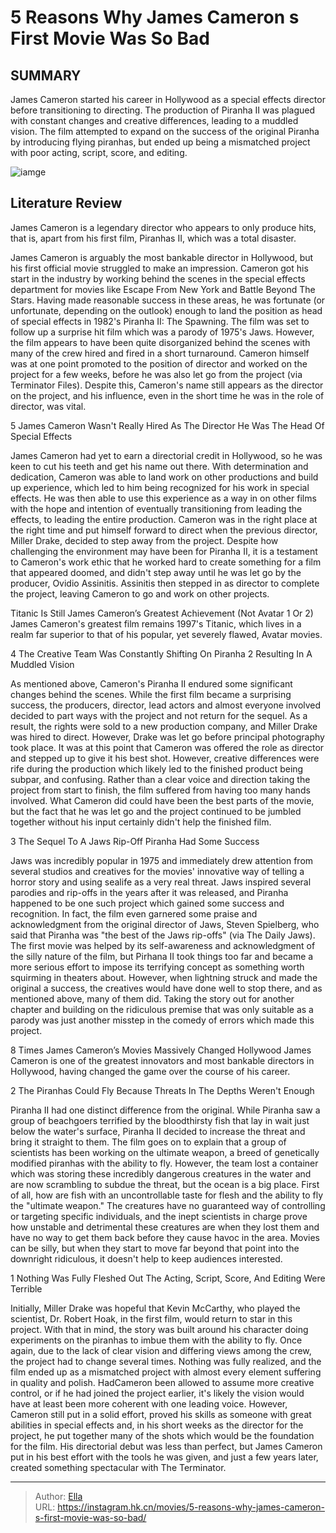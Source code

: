 # 5 Reasons Why James Cameron s First Movie Was So Bad


## SUMMARY 


 James Cameron started his career in Hollywood as a special effects director before transitioning to directing. 
 The production of Piranha II was plagued with constant changes and creative differences, leading to a muddled vision. 
 The film attempted to expand on the success of the original Piranha by introducing flying piranhas, but ended up being a mismatched project with poor acting, script, score, and editing. 

![iamge](https://static1.srcdn.com/wordpress/wp-content/uploads/2024/01/james_cameron.jpg)

## Literature Review

James Cameron is a legendary director who appears to only produce hits, that is, apart from his first film, Piranhas II, which was a total disaster.




James Cameron is arguably the most bankable director in Hollywood, but his first official movie struggled to make an impression. Cameron got his start in the industry by working behind the scenes in the special effects department for movies like Escape From New York and Battle Beyond The Stars. Having made reasonable success in these areas, he was fortunate (or unfortunate, depending on the outlook) enough to land the position as head of special effects in 1982&#39;s Piranha II: The Spawning. The film was set to follow up a surprise hit film which was a parody of 1975&#39;s Jaws.
However, the film appears to have been quite disorganized behind the scenes with many of the crew hired and fired in a short turnaround. Cameron himself was at one point promoted to the position of director and worked on the project for a few weeks, before he was also let go from the project (via Terminator Files). Despite this, Cameron&#39;s name still appears as the director on the project, and his influence, even in the short time he was in the role of director, was vital.









 








 5  James Cameron Wasn&#39;t Really Hired As The Director 
He Was The Head Of Special Effects
        

James Cameron had yet to earn a directorial credit in Hollywood, so he was keen to cut his teeth and get his name out there. With determination and dedication, Cameron was able to land work on other productions and build up experience, which led to him being recognized for his work in special effects. He was then able to use this experience as a way in on other films with the hope and intention of eventually transitioning from leading the effects, to leading the entire production.
Cameron was in the right place at the right time and put himself forward to direct when the previous director, Miller Drake, decided to step away from the project. Despite how challenging the environment may have been for Piranha II, it is a testament to Cameron&#39;s work ethic that he worked hard to create something for a film that appeared doomed, and didn&#39;t step away until he was let go by the producer, Ovidio Assinitis. Assinitis then stepped in as director to complete the project, leaving Cameron to go and work on other projects.
            
 
 Titanic Is Still James Cameron’s Greatest Achievement (Not Avatar 1 Or 2) 
James Cameron&#39;s greatest film remains 1997&#39;s Titanic, which lives in a realm far superior to that of his popular, yet severely flawed, Avatar movies. 








 4  The Creative Team Was Constantly Shifting On Piranha 2 
Resulting In A Muddled Vision


 







As mentioned above, Cameron&#39;s Piranha II endured some significant changes behind the scenes. While the first film became a surprising success, the producers, director, lead actors and almost everyone involved decided to part ways with the project and not return for the sequel. As a result, the rights were sold to a new production company, and Miller Drake was hired to direct. However, Drake was let go before principal photography took place.
It was at this point that Cameron was offered the role as director and stepped up to give it his best shot. However, creative differences were rife during the production which likely led to the finished product being subpar, and confusing. Rather than a clear voice and direction taking the project from start to finish, the film suffered from having too many hands involved. What Cameron did could have been the best parts of the movie, but the fact that he was let go and the project continued to be jumbled together without his input certainly didn&#39;t help the finished film.





 3  The Sequel To A Jaws Rip-Off 
Piranha Had Some Success
        

Jaws was incredibly popular in 1975 and immediately drew attention from several studios and creatives for the movies&#39; innovative way of telling a horror story and using sealife as a very real threat. Jaws inspired several parodies and rip-offs in the years after it was released, and Piranha happened to be one such project which gained some success and recognition. In fact, the film even garnered some praise and acknowledgment from the original director of Jaws, Steven Spielberg, who said that Piranha was &#34;the best of the Jaws rip-offs&#34; (via The Daily Jaws).
The first movie was helped by its self-awareness and acknowledgment of the silly nature of the film, but Pirhana II took things too far and became a more serious effort to impose its terrifying concept as something worth squirming in theaters about. However, when lightning struck and made the original a success, the creatives would have done well to stop there, and as mentioned above, many of them did. Taking the story out for another chapter and building on the ridiculous premise that was only suitable as a parody was just another misstep in the comedy of errors which made this project.
            
 
 8 Times James Cameron’s Movies Massively Changed Hollywood 
James Cameron is one of the greatest innovators and most bankable directors in Hollywood, having changed the game over the course of his career.








 2  The Piranhas Could Fly 
Because Threats In The Depths Weren&#39;t Enough
        

Piranha II had one distinct difference from the original. While Piranha saw a group of beachgoers terrified by the bloodthirsty fish that lay in wait just below the water&#39;s surface, Piranha II decided to increase the threat and bring it straight to them. The film goes on to explain that a group of scientists has been working on the ultimate weapon, a breed of genetically modified piranhas with the ability to fly. However, the team lost a container which was storing these incredibly dangerous creatures in the water and are now scrambling to subdue the threat, but the ocean is a big place.
First of all, how are fish with an uncontrollable taste for flesh and the ability to fly the &#34;ultimate weapon.&#34; The creatures have no guaranteed way of controlling or targeting specific individuals, and the inept scientists in charge prove how unstable and detrimental these creatures are when they lost them and have no way to get them back before they cause havoc in the area. Movies can be silly, but when they start to move far beyond that point into the downright ridiculous, it doesn&#39;t help to keep audiences interested.





 1  Nothing Was Fully Fleshed Out 
The Acting, Script, Score, And Editing Were Terrible
        

Initially, Miller Drake was hopeful that Kevin McCarthy, who played the scientist, Dr. Robert Hoak, in the first film, would return to star in this project. With that in mind, the story was built around his character doing experiments on the piranhas to imbue them with the ability to fly. Once again, due to the lack of clear vision and differing views among the crew, the project had to change several times. Nothing was fully realized, and the film ended up as a mismatched project with almost every element suffering in quality and polish.
HadCameron been allowed to assume more creative control, or if he had joined the project earlier, it&#39;s likely the vision would have at least been more coherent with one leading voice. However, Cameron still put in a solid effort, proved his skills as someone with great abilities in special effects and, in his short weeks as the director for the project, he put together many of the shots which would be the foundation for the film. His directorial debut was less than perfect, but James Cameron put in his best effort with the tools he was given, and just a few years later, created something spectacular with The Terminator.

---

> Author: [Ella](https://instagram.hk.cn/)  
> URL: https://instagram.hk.cn/movies/5-reasons-why-james-cameron-s-first-movie-was-so-bad/  


